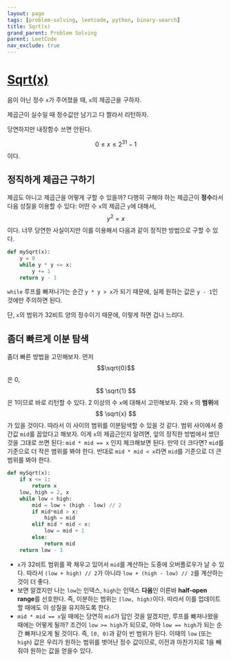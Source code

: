 ```yaml
---
layout: page
tags: [problem-solving, leetcode, python, binary-search]
title: Sqrt(x)
grand_parent: Problem Solving
parent: LeetCode
nav_exclude: true
---
```


# [Sqrt(x)](https://leetcode.com/problems/sqrtx/)

 음이 아닌 정수 `x`가 주어졌을 때, `x`의 제곱근을 구하자.

 제곱근이 실수일 때 정수값만 남기고 다 짤라서 리턴하자.

 당연하지만 내장함수 쓰면 안된다.

 $$ 0 \leq x \leq 2^{31} - 1 $$ 이다.

## 정직하게 제곱근 구하기

 제곱도 아니고 제곱근을 어떻게 구할 수 있을까? 다행히 구해야 하는
 제곱근이 **정수**라서 다음 성질을 이용할 수 있다: 어떤 수 `x`의
 제곱근 `y`에 대해서, $$ y ^ 2 = x $$ 이다. 너무 당연한 사실이지만
 이를 이용해서 다음과 같이 정직한 방법으로 구할 수 있다.

```python
def mySqrt(x):
    y = 0
    while y * y <= x:
        y += 1
    return y - 1
```

 `while` 루프를 빠져나가는 순간 `y * y > x`가 되기 때문에, 실제 원하는
 값은 `y - 1`인 것에만 주의하면 된다.

 단, `x`의 범위가 32비트 양의 정수이기 때문에, 이렇게 하면 겁나
 느리다.

## 좀더 빠르게 이분 탐색

 좀더 빠른 방법을 고민해보자. 먼저 $$\sqrt{0}$$은 0, $$ \sqrt{1} $$ 은
 1이므로 바로 리턴할 수 있다. 2 이상의 수 `x`에 대해서 고민해보자. 2와
 `x` 의 **범위**에 $$ \sqrt{x} $$가 있을 것이다. 따라서 이 사이의
 범위를 이분탐색할 수 있을 것 같다. 범위 사이에서 중간값 `mid`를
 꼽았다고 해보자. 이게 `x`의 제곱근인지 알려면, 앞의 정직한 방법에서
 썼던 것을 그대로 쓰면 된다: `mid * mid == x` 인지 체크해보면
 된다. 만약 더 크다면? `mid`를 기준으로 더 작은 범위를 봐야
 한다. 반대로 `mid * mid < x`라면 `mid`를 기준으로 더 큰 범위를 봐야
 한다.

```python
def mySqrt(x):
    if x <= 1:
        return x
    low, high = 2, x
    while low < high:
        mid = low + (high - low) // 2
        if mid*mid > x:
            high = mid
        elif mid * mid < x:
            low = mid + 1
        else:
            return mid
    return low - 1
```

 - `x`가 32비트 범위를 꽉 채우고 있어서 `mid`를 계산하는 도중에
   오버플로우가 날 수 있다. 따라서 `(low + high) // 2`가 아니라 `low +
   (high - low) // 2`를 계산하는 것이 더 좋다.
 - 보면 알겠지만 나는 `low`는 인덱스, `high`는 인덱스 **다음**인
   이른바 **half-open range**를 선호한다. 즉, 이분하는 범위는 `[low,
   high)`이다. 따라서 이를 업데이트할 때에도 이 성질을 유지하도록
   한다.
 - `mid * mid == x`일 때에는 당연히 `mid`가 답인 것을 알겠지만, 루프를
   빠져나왔을 때에는 어떻게 될까? 조건이 `low >= high`가 되므로, 아마
   `low == high`가 되는 순간 빠져나오게 될 것이다. 즉, `[0, 0)`과 같이
   빈 범위가 된다. 이때의 `low` (또는 `high`) 값은 우리가 원하는
   범위를 벗어난 정수 값이므로, 이전과 마찬가지로 1을 빼줘야 원하는
   값을 얻을수 있다.
